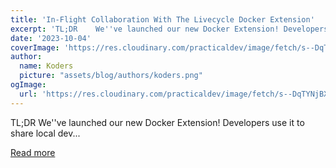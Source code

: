 ```yaml
---
title: 'In-Flight Collaboration With The Livecycle Docker Extension'
excerpt: 'TL;DR    We''ve launched our new Docker Extension! Developers use it to share local dev...'
date: '2023-10-04'
coverImage: 'https://res.cloudinary.com/practicaldev/image/fetch/s--DqTYNjBX--/c_imagga_scale,f_auto,fl_progressive,h_420,q_auto,w_1000/https://dev-to-uploads.s3.amazonaws.com/uploads/articles/69yinjws6nsbtqzwky6o.png'
author:
  name: Koders
  picture: "assets/blog/authors/koders.png"
ogImage:
  url: 'https://res.cloudinary.com/practicaldev/image/fetch/s--DqTYNjBX--/c_imagga_scale,f_auto,fl_progressive,h_420,q_auto,w_1000/https://dev-to-uploads.s3.amazonaws.com/uploads/articles/69yinjws6nsbtqzwky6o.png'
---
```


TL;DR    We''ve launched our new Docker Extension! Developers use it to share local dev...

[Read more](https://dev.to/livecycle/in-flight-collaboration-with-the-livecycle-docker-extension-o3e)
